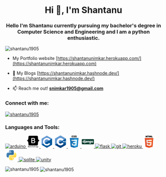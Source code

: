 <h1 align="center">Hi 👋, I'm Shantanu</h1>
<h3 align="center">Hello I'm Shantanu currently pursuing my bachelor's degree in Computer Science and Engineering and I am a python enthusiastic.</h3>

<p align="left"> <img src="https://komarev.com/ghpvc/?username=shantanu1905&label=Profile%20views&color=0e75b6&style=flat" alt="shantanu1905" /> </p>

- My Portfolio website [https://shantanunimkar.herokuapp.com/](https://shantanunimkar.herokuapp.com)

- 📝 My Blogs [https://shantanunimkar.hashnode.dev/](https://shantanunimkar.hashnode.dev/)

- 📫 Reach me out! **snimkar1905@gmail.com**

<h3 align="left">Connect with me:</h3>
<p align="left">
<a href="https://dev.to/shantanu1905" target="blank"><img align="center" src="https://cdn.jsdelivr.net/npm/simple-icons@3.0.1/icons/dev-dot-to.svg" alt="shantanu1905" height="30" width="40" /></a>
</p>

<h3 align="left">Languages and Tools:</h3>
<p align="left"> <a href="https://www.arduino.cc/" target="_blank"> <img src="https://cdn.worldvectorlogo.com/logos/arduino-1.svg" alt="arduino" width="40" height="40"/> </a> <a href="https://getbootstrap.com" target="_blank"> <img src="https://raw.githubusercontent.com/devicons/devicon/master/icons/bootstrap/bootstrap-plain-wordmark.svg" alt="bootstrap" width="40" height="40"/> </a> <a href="https://www.cprogramming.com/" target="_blank"> <img src="https://raw.githubusercontent.com/devicons/devicon/master/icons/c/c-original.svg" alt="c" width="40" height="40"/> </a> <a href="https://www.w3schools.com/cpp/" target="_blank"> <img src="https://raw.githubusercontent.com/devicons/devicon/master/icons/cplusplus/cplusplus-original.svg" alt="cplusplus" width="40" height="40"/> </a> <a href="https://www.w3schools.com/css/" target="_blank"> <img src="https://raw.githubusercontent.com/devicons/devicon/master/icons/css3/css3-original-wordmark.svg" alt="css3" width="40" height="40"/> </a> <a href="https://www.djangoproject.com/" target="_blank"> <img src="https://raw.githubusercontent.com/devicons/devicon/master/icons/django/django-original.svg" alt="django" width="40" height="40"/> </a> <a href="https://flask.palletsprojects.com/" target="_blank"> <img src="https://www.vectorlogo.zone/logos/pocoo_flask/pocoo_flask-icon.svg" alt="flask" width="40" height="40"/> </a> <a href="https://git-scm.com/" target="_blank"> <img src="https://www.vectorlogo.zone/logos/git-scm/git-scm-icon.svg" alt="git" width="40" height="40"/> </a> <a href="https://heroku.com" target="_blank"> <img src="https://www.vectorlogo.zone/logos/heroku/heroku-icon.svg" alt="heroku" width="40" height="40"/> </a> <a href="https://www.w3.org/html/" target="_blank"> <img src="https://raw.githubusercontent.com/devicons/devicon/master/icons/html5/html5-original-wordmark.svg" alt="html5" width="40" height="40"/> </a> <a href="https://www.python.org" target="_blank"> <img src="https://raw.githubusercontent.com/devicons/devicon/master/icons/python/python-original.svg" alt="python" width="40" height="40"/> </a> <a href="https://www.sqlite.org/" target="_blank"> <img src="https://www.vectorlogo.zone/logos/sqlite/sqlite-icon.svg" alt="sqlite" width="40" height="40"/> </a> <a href="https://unity.com/" target="_blank"> <img src="https://www.vectorlogo.zone/logos/unity3d/unity3d-icon.svg" alt="unity" width="40" height="40"/> </a> </p>

<p><img align="left" src="https://github-readme-stats.vercel.app/api/top-langs?username=shantanu1905&show_icons=true&locale=en&layout=compact" alt="shantanu1905" /></p>

<p>&nbsp;<img align="center" src="https://github-readme-stats.vercel.app/api?username=shantanu1905&show_icons=true&locale=en" alt="shantanu1905" /></p>
